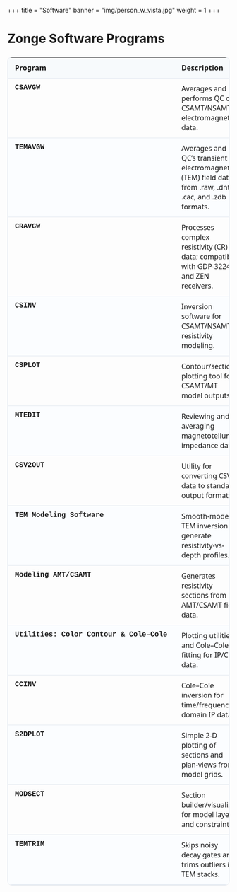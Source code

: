 +++
title = "Software"
banner = "img/person_w_vista.jpg"
weight = 1
+++

# Zonge Software Programs

<style>
/* ===== Zonge-style software table ===== */
.zg-softwrap {
  --zg-border:#e2e8f0;      /* light gray */
  --zg-head:#f7fafc;        /* header bg */
  --zg-zebra:#fbfdff;       /* zebra rows */
  --zg-text:#1a202c;        /* dark text */
  --zg-muted:#4a5568;       /* muted text */
  font-family: system-ui, -apple-system, Segoe UI, Roboto, "Helvetica Neue", Arial, "Noto Sans", "Liberation Sans", sans-serif;
  color: var(--zg-text);
  margin: 1.5rem 0;
}
.zg-softwrap h2{
  margin:0 0 .5rem 0;
  font-size: clamp(1.25rem, 2vw, 1.6rem);
}
.zg-note{font-size:.92rem;color:var(--zg-muted);margin:.25rem 0 1rem}

.zg-table{
  width:100%;
  border-collapse: collapse;
  border: 1px solid var(--zg-border);
  border-radius: 10px;
  overflow: hidden;
  box-shadow: 0 1px 0 rgba(0,0,0,.03);
}
.zg-table th, .zg-table td{
  padding: .75rem 1rem;
  vertical-align: top;
  border-bottom:1px solid var(--zg-border);
}
.zg-table th{
  background: var(--zg-head);
  text-align:left;
  font-weight: 600;
  letter-spacing:.02em;
}
.zg-table td:first-child{
  white-space:nowrap;
  font-variant-numeric: tabular-nums;
  font-weight:600;
  font-family: ui-monospace, SFMono-Regular, Menlo, Monaco, Consolas, "Liberation Mono", "Courier New", monospace;
}
.zg-table tr:nth-child(even) td{
  background: var(--zg-zebra);
}
.zg-table tr:hover td{
  background: #f1f5f9;
}
@media (max-width: 720px){
  .zg-table thead{display:none;}
  .zg-table, .zg-table tbody, .zg-row, .zg-table tr, .zg-table td{display:block;width:100%}
  .zg-table tr{border-bottom:1px solid var(--zg-border)}
  .zg-table td{
    border:none;
    padding:.55rem .9rem;
  }
  .zg-table td:first-child{
    padding-top:.8rem;
    font-size:1rem;
  }
  .zg-table td[data-label]::before{
    content: attr(data-label) " ";
    display:block;
    font-size:.8rem;
    color:var(--zg-muted);
    margin-bottom:.15rem;
    font-weight:600;
    letter-spacing:.02em;
    text-transform:uppercase;
  }
}
</style>

<div class="zg-softwrap">

  <table class="zg-table">
    <thead>
      <tr>
        <th>Program</th>
        <th>Description</th>
      </tr>
    </thead>
    <tbody>
      <!-- ===== Your rows (duplicate/modify) ===== -->
      <tr>
        <td>CSAVGW</td>
        <td data-label="Description">Averages and performs QC on CSAMT/NSAMT electromagnetic data.</td>
      </tr>
      <tr>
        <td>TEMAVGW</td>
        <td data-label="Description">Averages and QC’s transient electromagnetic (TEM) field data from .raw, .dnt, .cac, and .zdb formats.</td>
      </tr>
      <tr>
        <td>CRAVGW</td>
        <td data-label="Description">Processes complex resistivity (CR) data; compatible with GDP-3224 and ZEN receivers.</td>
      </tr>
      <tr>
        <td>CSINV</td>
        <td data-label="Description">Inversion software for CSAMT/NSAMT resistivity modeling.</td>
      </tr>
      <tr>
        <td>CSPLOT</td>
        <td data-label="Description">Contour/section plotting tool for CSAMT/MT model outputs.</td>
      </tr>
      <tr>
        <td>MTEDIT</td>
        <td data-label="Description">Reviewing and averaging magnetotelluric impedance data.</td>
      </tr>
      <tr>
        <td>CSV2OUT</td>
        <td data-label="Description">Utility for converting CSV data to standard output formats.</td>
      </tr>
      <tr>
        <td>TEM Modeling Software</td>
        <td data-label="Description">Smooth-model TEM inversion to generate resistivity-vs-depth profiles.</td>
      </tr>
      <tr>
        <td>Modeling AMT/CSAMT</td>
        <td data-label="Description">Generates resistivity sections from AMT/CSAMT field data.</td>
      </tr>
      <tr>
        <td>Utilities: Color Contour &amp; Cole–Cole</td>
        <td data-label="Description">Plotting utilities and Cole–Cole fitting for IP/CR data.</td>
      </tr>
      <tr><td>CCINV</td><td data-label="Description">Cole–Cole inversion for time/frequency-domain IP data.</td></tr>
      <tr><td>S2DPLOT</td><td data-label="Description">Simple 2-D plotting of sections and plan-views from model grids.</td></tr>
      <tr><td>MODSECT</td><td data-label="Description">Section builder/visualizer for model layers and constraints.</td></tr>
      <tr><td>TEMTRIM</td><td data-label="Description">Skips noisy decay gates and trims outliers in TEM stacks.</td></tr>
    </tbody>
  </table>
</div>
